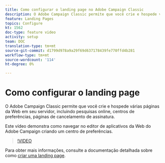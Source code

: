 ```yaml
---
title: Como configurar o landing page no Adobe Campaign Classic
description: O Adobe Campaign Classic permite que você crie e hospede várias páginas da Web em seu servidor, incluindo pesquisas online, centros de preferências, páginas de cancelamento de assinatura. Este vídeo demonstra como navegar no editor de aplicativos da Web do Adobe Campaign criando um centro de preferências.
feature: Landing Pages
topics: Configure
kt: 1562
doc-type: feature video
activity: setup
team: DOC
translation-type: tm+mt
source-git-commit: d1799d978a9a29f69d637178439fe770ffd4b281
workflow-type: tm+mt
source-wordcount: '114'
ht-degree: 0%

---
```



# Como configurar o landing page

O Adobe Campaign Classic permite que você crie e hospede várias páginas da Web em seu servidor, incluindo pesquisas online, centros de preferências, páginas de cancelamento de assinatura.

Este vídeo demonstra como navegar no editor de aplicativos da Web do Adobe Campaign criando um centro de preferências.

>[!VIDEO](https://video.tv.adobe.com/v/25041?quality=12)

Para obter mais informações, consulte a documentação detalhada sobre como [criar uma landing page](https://docs.adobe.com/content/help/en/campaign-classic/using/designing-content/editing-html-content/creating-a-landing-page.html).
